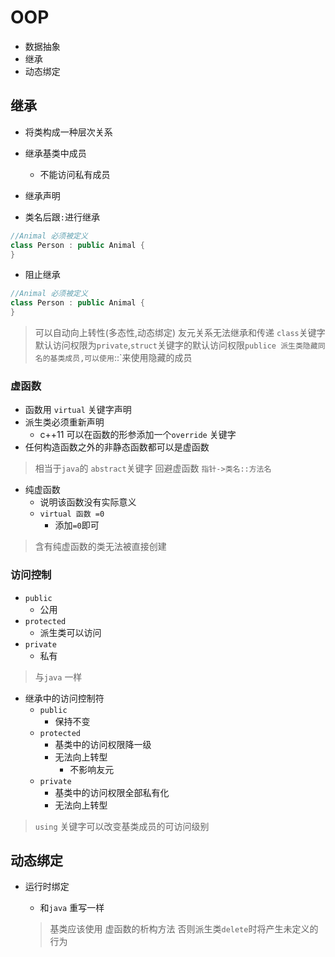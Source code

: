 # OOP

- 数据抽象
- 继承
- 动态绑定

## 继承

- 将类构成一种层次关系
- 继承基类中成员
  - 不能访问私有成员

- 继承声明
- 类名后跟`:`进行继承

```c++
//Animal 必须被定义
class Person : public Animal {
}
```

- 阻止继承

```c++
//Animal 必须被定义
class Person : public Animal {
}
```

> 可以自动向上转性(多态性,动态绑定)
> 友元关系无法继承和传递
> `class`关键字默认访问权限为`private`,`struct`关键字的默认访问权限`publice
> 派生类隐藏同名的基类成员,可以使用`::`来使用隐藏的成员

### 虚函数

- 函数用 `virtual` 关键字声明
- 派生类必须重新声明
  - c++11 可以在函数的形参添加一个`override` 关键字
- 任何构造函数之外的非静态函数都可以是虚函数

> 相当于`java`的 `abstract`关键字
> 回避虚函数 `指针->类名::方法名`

- 纯虚函数
  - 说明该函数没有实际意义
  - `virtual 函数 =0`
    - 添加`=0`即可
  
> 含有纯虚函数的类无法被直接创建

### 访问控制

- `public`
  - 公用
- `protected`
  - 派生类可以访问
- `private`
  - 私有

> 与`java` 一样

- 继承中的访问控制符
  - `public`
    - 保持不变
  - `protected`
    - 基类中的访问权限降一级
    - 无法向上转型
      - 不影响友元
  - `private`
    - 基类中的访问权限全部私有化
    - 无法向上转型

> `using` 关键字可以改变基类成员的可访问级别

## 动态绑定

- 运行时绑定
  - 和`java` 重写一样

  > 基类应该使用 虚函数的析构方法 否则派生类`delete`时将产生未定义的行为